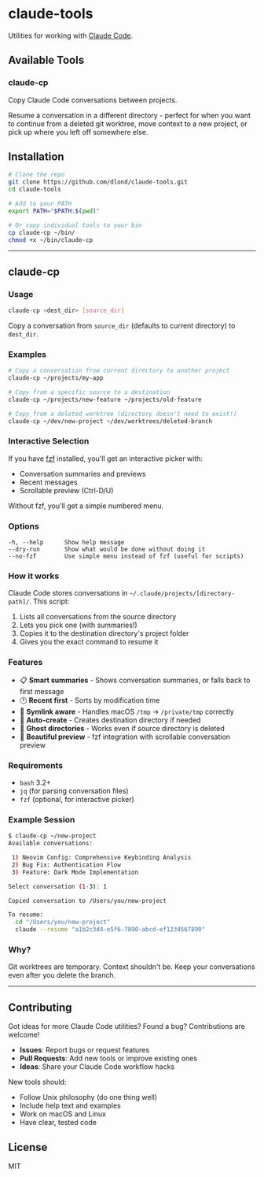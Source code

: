 # claude-tools

Utilities for working with [Claude Code](https://claude.com/claude-code).

## Available Tools

### claude-cp

Copy Claude Code conversations between projects.

Resume a conversation in a different directory - perfect for when you want to continue from a deleted git worktree, move context to a new project, or pick up where you left off somewhere else.

## Installation

```bash
# Clone the repo
git clone https://github.com/dlond/claude-tools.git
cd claude-tools

# Add to your PATH
export PATH="$PATH:$(pwd)"

# Or copy individual tools to your bin
cp claude-cp ~/bin/
chmod +x ~/bin/claude-cp
```

---

## claude-cp

### Usage

```bash
claude-cp <dest_dir> [source_dir]
```

Copy a conversation from `source_dir` (defaults to current directory) to `dest_dir`.

### Examples

```bash
# Copy a conversation from current directory to another project
claude-cp ~/projects/my-app

# Copy from a specific source to a destination
claude-cp ~/projects/new-feature ~/projects/old-feature

# Copy from a deleted worktree (directory doesn't need to exist!)
claude-cp ~/dev/new-project ~/dev/worktrees/deleted-branch
```

### Interactive Selection

If you have [fzf](https://github.com/junegunn/fzf) installed, you'll get an interactive picker with:
- Conversation summaries and previews
- Recent messages
- Scrollable preview (Ctrl-D/U)

Without fzf, you'll get a simple numbered menu.

### Options

```
-h, --help      Show help message
--dry-run       Show what would be done without doing it
--no-fzf        Use simple menu instead of fzf (useful for scripts)
```

### How it works

Claude Code stores conversations in `~/.claude/projects/[directory-path]/`. This script:

1. Lists all conversations from the source directory
2. Lets you pick one (with summaries!)
3. Copies it to the destination directory's project folder
4. Gives you the exact command to resume it

### Features

- 📋 **Smart summaries** - Shows conversation summaries, or falls back to first message
- 🕐 **Recent first** - Sorts by modification time
- 🔗 **Symlink aware** - Handles macOS `/tmp` → `/private/tmp` correctly
- 📁 **Auto-create** - Creates destination directory if needed
- 👻 **Ghost directories** - Works even if source directory is deleted
- 🎨 **Beautiful preview** - fzf integration with scrollable conversation preview

### Requirements

- `bash` 3.2+
- `jq` (for parsing conversation files)
- `fzf` (optional, for interactive picker)

### Example Session

```bash
$ claude-cp ~/new-project
Available conversations:

 1) Neovim Config: Comprehensive Keybinding Analysis
 2) Bug Fix: Authentication Flow
 3) Feature: Dark Mode Implementation

Select conversation (1-3): 1

Copied conversation to /Users/you/new-project

To resume:
  cd "/Users/you/new-project"
  claude --resume "a1b2c3d4-e5f6-7890-abcd-ef1234567890"
```

### Why?

Git worktrees are temporary. Context shouldn't be. Keep your conversations even after you delete the branch.

---

## Contributing

Got ideas for more Claude Code utilities? Found a bug? Contributions are welcome!

- **Issues**: Report bugs or request features
- **Pull Requests**: Add new tools or improve existing ones
- **Ideas**: Share your Claude Code workflow hacks

New tools should:
- Follow Unix philosophy (do one thing well)
- Include help text and examples
- Work on macOS and Linux
- Have clear, tested code

## License

MIT
